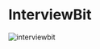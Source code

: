 # InterviewBit
![interviewbit](https://user-images.githubusercontent.com/1209826/27944519-4685c680-629c-11e7-8429-8a98f66943dc.gif)
